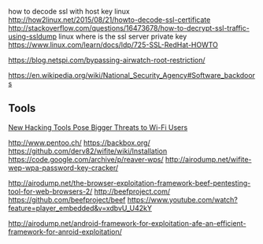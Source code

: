 
<!--
-->

how to decode ssl with host key linux
http://how2linux.net/2015/08/21/howto-decode-ssl-certificate
http://stackoverflow.com/questions/16473678/how-to-decrypt-ssl-traffic-using-ssldump
linux where is the ssl server private key
https://www.linux.com/learn/docs/ldp/725-SSL-RedHat-HOWTO

https://blog.netspi.com/bypassing-airwatch-root-restriction/

https://en.wikipedia.org/wiki/National_Security_Agency#Software_backdoors

Tools
------

[New Hacking Tools Pose Bigger Threats to Wi-Fi Users]( http://www.nytimes.com/2011/02/17/technology/personaltech/17basics.html?_r=0 )

http://www.pentoo.ch/
https://backbox.org/
https://github.com/derv82/wifite/wiki/Installation
https://code.google.com/archive/p/reaver-wps/
http://airodump.net/wifite-wep-wpa-password-key-cracker/

http://airodump.net/the-browser-exploitation-framework-beef-pentesting-tool-for-web-browsers-2/
http://beefproject.com/
https://github.com/beefproject/beef
https://www.youtube.com/watch?feature=player_embedded&v=xdbvU_U42kY


http://airodump.net/android-framework-for-exploitation-afe-an-efficient-framework-for-anroid-exploitation/

<!-- vim: set autoindent expandtab sw=4 syntax=markdown: -->
